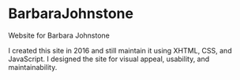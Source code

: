 # BarbaraJohnstone
Website for Barbara Johnstone

I created this site in 2016 and still maintain it using XHTML, CSS, and JavaScript. I designed the site for visual appeal, usability, and maintainability. 
